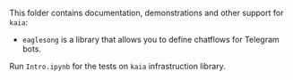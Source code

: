 This folder contains documentation, demonstrations and other support for `kaia`:

* `eaglesong` is a library that allows you to define chatflows for Telegram bots.

Run `Intro.ipynb` for the tests on `kaia` infrastruction library.
